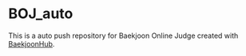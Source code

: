 # BOJ_auto
This is a auto push repository for Baekjoon Online Judge created with [BaekjoonHub](https://github.com/BaekjoonHub/BaekjoonHub).
